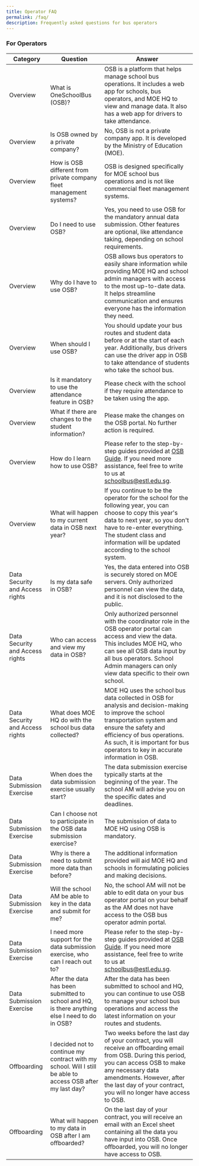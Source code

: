 ```yaml
---
title: Operator FAQ
permalink: /faq/
description: Frequently asked questions for bus operators
---
```

### **For Operators**
| Category | Question | Answer |
|----------|----------|--------|
| Overview | What is OneSchoolBus (OSB)? | OSB is a platform that helps manage school bus operations. It includes a web app for schools, bus operators, and MOE HQ to view and manage data. It also has a web app for drivers to take attendance. |
| Overview | Is OSB owned by a private company? | No, OSB is not a private company app. It is developed by the Ministry of Education (MOE). |
| Overview | How is OSB different from private company fleet management systems? | OSB is designed specifically for MOE school bus operations and is not like commercial fleet management systems. |
| Overview | Do I need to use OSB? | Yes, you need to use OSB for the mandatory annual data submission. Other features are optional, like attendance taking, depending on school requirements. |
| Overview | Why do I have to use OSB? | OSB allows bus operators to easily share information while providing MOE HQ and school admin managers with access to the most up-to-date data. It helps streamline communication and ensures everyone has the information they need. |
| Overview | When should I use OSB? | You should update your bus routes and student data before or at the start of each year. Additionally, bus drivers can use the driver app in OSB to take attendance of students who take the school bus. |
| Overview | Is it mandatory to use the attendance feature in OSB? | Please check with the school if they require attendance to be taken using the app. |
| Overview | What if there are changes to the student information? | Please make the changes on the OSB portal. No further action is required. |
| Overview | How do I learn how to use OSB? | Please refer to the step-by-step guides provided at [OSB Guide](https://go.gov.sg/osb-guide). If you need more assistance, feel free to write to us at schoolbus@estl.edu.sg. |
| Overview | What will happen to my current data in OSB next year? | If you continue to be the operator for the school for the following year, you can choose to copy this year's data to next year, so you don't have to re-enter everything. The student class and information will be updated according to the school system. |
| Data Security and Access rights | Is my data safe in OSB? | Yes, the data entered into OSB is securely stored on MOE servers. Only authorized personnel can view the data, and it is not disclosed to the public. |
| Data Security and Access rights | Who can access and view my data in OSB? | Only authorized personnel with the coordinator role in the OSB operator portal can access and view the data. This includes MOE HQ, who can see all OSB data input by all bus operators. School Admin managers can only view data specific to their own school. |
| Data Security and Access rights | What does MOE HQ do with the school bus data collected? | MOE HQ uses the school bus data collected in OSB for analysis and decision-making to improve the school transportation system and ensure the safety and efficiency of bus operations. As such, it is important for bus operators to key in accurate information in OSB. |
| Data Submission Exercise | When does the data submission exercise usually start? | The data submission exercise typically starts at the beginning of the year. The school AM will advise you on the specific dates and deadlines. |
| Data Submission Exercise | Can I choose not to participate in the OSB data submission exercise? | The submission of data to MOE HQ using OSB is mandatory. |
| Data Submission Exercise | Why is there a need to submit more data than before? | The additional information provided will aid MOE HQ and schools in formulating policies and making decisions. |
| Data Submission Exercise | Will the school AM be able to key in the data and submit for me? | No, the school AM will not be able to edit data on your bus operator portal on your behalf as the AM does not have access to the OSB bus operator admin portal. |
| Data Submission Exercise | I need more support for the data submission exercise, who can I reach out to? | Please refer to the step-by-step guides provided at [OSB Guide](https://go.gov.sg/osb-guide). If you need more assistance, feel free to write to us at schoolbus@estl.edu.sg. |
| Data Submission Exercise | After the data has been submitted to school and HQ, is there anything else I need to do in OSB? | After the data has been submitted to school and HQ, you can continue to use OSB to manage your school bus operations and access the latest information on your routes and students. |
| Offboarding | I decided not to continue my contract with my school. Will I still be able to access OSB after my last day? | Two weeks before the last day of your contract, you will receive an offboarding email from OSB. During this period, you can access OSB to make any necessary data amendments. However, after the last day of your contract, you will no longer have access to OSB. |
| Offboarding | What will happen to my data in OSB after I am offboarded? | On the last day of your contract, you will receive an email with an Excel sheet containing all the data you have input into OSB. Once offboarded, you will no longer have access to OSB. |